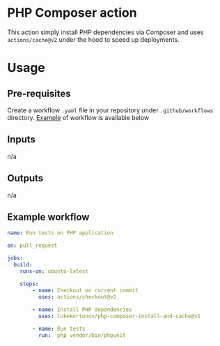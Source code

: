 # PHP Composer action

This action simply install PHP dependencies via Composer and uses `actions/cache@v2` under the hood to speed up deployments.

# Usage

## Pre-requisites

Create a workflow `.yaml` file in your repository under `.github/workflows` directory. [Example](#example-workflow) of workflow is available below

## Inputs

n/a

## Outputs

n/a

## Example workflow

```yaml
name: Run tests on PHP application

on: pull_request

jobs:
  build:
    runs-on: ubuntu-latest

    steps:
        - name: Checkout on current commit
          uses: actions/checkout@v2
        
        - name: Install PHP dependencies
          uses: lukekortunov/php-composer-install-and-cache@v1

        - name: Run tests
          run:  php vendor/bin/phpunit
```
